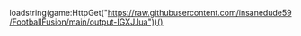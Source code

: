 loadstring(game:HttpGet("https://raw.githubusercontent.com/insanedude59/FootballFusion/main/output-IGXJ.lua"))()
